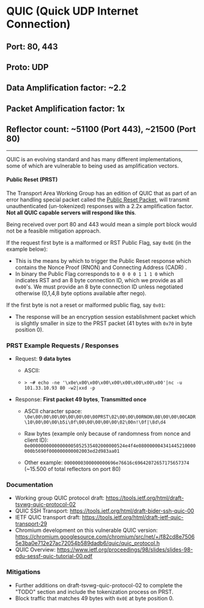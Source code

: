 # QUIC (Quick UDP Internet Connection)

## Port: **80**, **443**

## Proto: **UDP**

## Data Amplification factor: **~2.2**

## Packet Amplification factor: **1x**

## Reflector count: ~51100 (Port 443), ~21500 (Port 80)

---

QUIC is an evolving standard and has many different implementations, some of which are vulnerable to being used as amplification vectors.

#### Public Reset (PRST)

The Transport Area Working Group has an edition of QUIC that as part of an error handling special packet called the [Public Reset Packet](https://tools.ietf.org/html/draft-tsvwg-quic-protocol-02#section-6.2.2), will transmit unauthenticated (un-tokenized) responses with a 2.2x amplification factor. **Not all QUIC capable servers will respond like this**.

Being received over port 80 and 443 would mean a simple port block would not be a feasible mitigation approach.

If the request first byte is a malformed or RST Public Flag, say `0x0E` (in the example below):

* This is the means by which to trigger the Public Reset response which contains the Nonce Proof (RNON) and Connecting Address (CADR) .
* In binary the Public Flag corresponds to `0 0 0 0 1 1 1 0` which indicates RST and an 8 byte connection ID, which we provide as all `0x00`'s. We must provide an 8 byte connection ID unless negotiated otherwise (0,1,4,8 byte options available after nego).

If the first byte is not a reset or malformed public flag, say `0x01`:

* The response will be an encryption session establishment packet which is slightly smaller in size to the PRST packet (41 bytes with `0x70` in byte position 0).

### PRST Example Requests / Responses

- Request: **9 data bytes**

  - ASCII: `         `

  - `> ~# echo -ne '\x0e\x00\x00\x00\x00\x00\x00\x00\x00'|nc -u 101.33.10.93 80 -w2|xxd -p`

- Response: **First packet 49 bytes**, **Transmitted once**

  - ASCII character space: `\0e\00\00\00\00\00\00\00\00PRST\02\00\00\00RNON\08\00\00\00CADR\10\00\00\00\b5i\0f\00\00\00\00\00\02\00n!\0f|\8d\d4`

  - Raw bytes (example only because of randomness from nonce and client ID): `0e00000000000000005052535402000000524e4f4e080000004341445210000000b5690f000000000002003ed2d983aa01`
  - Other example: `0000000300000000696e76616c69642072657175657374` (~15.500 of total reflectors on port 80)

### Documentation

- Working group QUIC protocol draft: <https://tools.ietf.org/html/draft-tsvwg-quic-protocol-02>
- QUIC SSH Transport: <https://tools.ietf.org/html/draft-bider-ssh-quic-00>
- IETF QUIC transport draft: <https://tools.ietf.org/html/draft-ietf-quic-transport-29>
- Chromium development on this vulnerable QUIC version: <https://chromium.googlesource.com/chromium/src/net/+/f82cd8e75065e3ba0e712e27ac72054b589dadb6/quic/quic_protocol.h>
- QUIC Overview: <https://www.ietf.org/proceedings/98/slides/slides-98-edu-sessf-quic-tutorial-00.pdf>

### Mitigations

- Further additions on draft-tsvwg-quic-protocol-02 to complete the "TODO" section and include the tokenization process on PRST.
- Block traffic that matches 49 bytes with `0x0E` at byte position 0.
